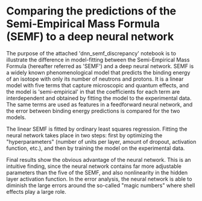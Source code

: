 # Comparing the predictions of the Semi-Empirical Mass Formula (SEMF) to a deep neural network

The purpose of the attached 'dnn_semf_discrepancy' notebook is to illustrate the difference in model-fitting between the Semi-Empirical Mass Formula (hereafter referred as 'SEMF') and a deep neural network. SEMF is a widely known phenomenological model that predicts the binding energy of an isotope with only its number of neutrons and protons. It is a linear model with five terms that capture microscopic and quantum effects, and the model is 'semi-empirical' in that the coefficients for each term are interdependent and obtained by fitting the model to the experimental data. The same terms are used as features in a feedforward neural network, and the error between binding energy predictions is compared for the two models. 

The linear SEMF is fitted by ordinary least squares regression. Fitting the neural network takes place in two steps: first by optimizing the "hyperparameters" (number of units per layer, amount of dropout, activation function, etc.), and then by training the model on the experimental data. 

Final results show the obvious advantage of the neural network. This is an intuitive finding, since the neural network contains far more adjustable parameters than the five of the SEMF, and also nonlinearity in the hidden layer activation function. In the error analysis, the neural network is able to diminish the large errors around the so-called "magic numbers" where shell effects play a large role. 